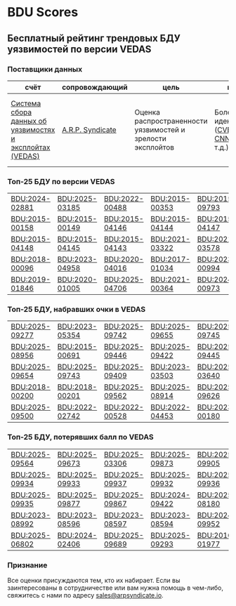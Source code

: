 
# BDU Scores
## Бесплатный рейтинг трендовых БДУ уязвимостей по версии VEDAS

### Поставщики данных
| счёт | cопровождающий | цель | покрытие | определение | частота |
| ----- | ---------- | ------- | -------- | ----------- | --------- |
| [Система сбора данных об уязвимостях и эксплойтах (VEDAS)](https://vedas.arpsyndicate.io) | [A.R.P. Syndicate](https://www.arpsyndicate.io) | Оценка распространенности уязвимостей и зрелости эксплойтов | Более 150 идентификаторов ([CVE](https://github.com/ARPSyndicate/cve-scores), [EUVD](https://github.com/ARPSyndicate/euvd-scores), [CNNVD](https://github.com/ARPSyndicate/cnnvd-scores), [BDU](https://github.com/ARPSyndicate/bdu-scores) и т.д.) | Аналитические данные с открытым исходным кодом (OSINT), полученные от [Exploit Observer](https://www.exploit.observer) | 12-16 часов |



<h3>Топ-25 БДУ по версии VEDAS</h3>

<table>
  <tr>
    <td><a href='https://vedas.arpsyndicate.io/?vuln=BDU:2024-02881'>BDU:2024-02881</a></td>
    <td><a href='https://vedas.arpsyndicate.io/?vuln=BDU:2025-03185'>BDU:2025-03185</a></td>
    <td><a href='https://vedas.arpsyndicate.io/?vuln=BDU:2022-00488'>BDU:2022-00488</a></td>
    <td><a href='https://vedas.arpsyndicate.io/?vuln=BDU:2015-00353'>BDU:2015-00353</a></td>
    <td><a href='https://vedas.arpsyndicate.io/?vuln=BDU:2015-09793'>BDU:2015-09793</a></td>
  </tr>
  <tr>
    <td><a href='https://vedas.arpsyndicate.io/?vuln=BDU:2015-00158'>BDU:2015-00158</a></td>
    <td><a href='https://vedas.arpsyndicate.io/?vuln=BDU:2015-00149'>BDU:2015-00149</a></td>
    <td><a href='https://vedas.arpsyndicate.io/?vuln=BDU:2015-04146'>BDU:2015-04146</a></td>
    <td><a href='https://vedas.arpsyndicate.io/?vuln=BDU:2015-04144'>BDU:2015-04144</a></td>
    <td><a href='https://vedas.arpsyndicate.io/?vuln=BDU:2015-04147'>BDU:2015-04147</a></td>
  </tr>
  <tr>
    <td><a href='https://vedas.arpsyndicate.io/?vuln=BDU:2015-04148'>BDU:2015-04148</a></td>
    <td><a href='https://vedas.arpsyndicate.io/?vuln=BDU:2015-04145'>BDU:2015-04145</a></td>
    <td><a href='https://vedas.arpsyndicate.io/?vuln=BDU:2015-04143'>BDU:2015-04143</a></td>
    <td><a href='https://vedas.arpsyndicate.io/?vuln=BDU:2021-03322'>BDU:2021-03322</a></td>
    <td><a href='https://vedas.arpsyndicate.io/?vuln=BDU:2021-03578'>BDU:2021-03578</a></td>
  </tr>
  <tr>
    <td><a href='https://vedas.arpsyndicate.io/?vuln=BDU:2018-00096'>BDU:2018-00096</a></td>
    <td><a href='https://vedas.arpsyndicate.io/?vuln=BDU:2023-04958'>BDU:2023-04958</a></td>
    <td><a href='https://vedas.arpsyndicate.io/?vuln=BDU:2020-04016'>BDU:2020-04016</a></td>
    <td><a href='https://vedas.arpsyndicate.io/?vuln=BDU:2017-01034'>BDU:2017-01034</a></td>
    <td><a href='https://vedas.arpsyndicate.io/?vuln=BDU:2023-00994'>BDU:2023-00994</a></td>
  </tr>
  <tr>
    <td><a href='https://vedas.arpsyndicate.io/?vuln=BDU:2019-01846'>BDU:2019-01846</a></td>
    <td><a href='https://vedas.arpsyndicate.io/?vuln=BDU:2020-01005'>BDU:2020-01005</a></td>
    <td><a href='https://vedas.arpsyndicate.io/?vuln=BDU:2025-04706'>BDU:2025-04706</a></td>
    <td><a href='https://vedas.arpsyndicate.io/?vuln=BDU:2021-00364'>BDU:2021-00364</a></td>
    <td><a href='https://vedas.arpsyndicate.io/?vuln=BDU:2024-00973'>BDU:2024-00973</a></td>
  </tr>
</table>


<h3>Топ-25 БДУ, набравших очки в VEDAS</h3>

<table>
  <tr>
    <td><a href='https://vedas.arpsyndicate.io/?vuln=BDU:2025-09277'>BDU:2025-09277</a></td>
    <td><a href='https://vedas.arpsyndicate.io/?vuln=BDU:2023-05354'>BDU:2023-05354</a></td>
    <td><a href='https://vedas.arpsyndicate.io/?vuln=BDU:2025-09742'>BDU:2025-09742</a></td>
    <td><a href='https://vedas.arpsyndicate.io/?vuln=BDU:2025-09655'>BDU:2025-09655</a></td>
    <td><a href='https://vedas.arpsyndicate.io/?vuln=BDU:2025-09745'>BDU:2025-09745</a></td>
  </tr>
  <tr>
    <td><a href='https://vedas.arpsyndicate.io/?vuln=BDU:2025-08956'>BDU:2025-08956</a></td>
    <td><a href='https://vedas.arpsyndicate.io/?vuln=BDU:2015-00691'>BDU:2015-00691</a></td>
    <td><a href='https://vedas.arpsyndicate.io/?vuln=BDU:2025-09446'>BDU:2025-09446</a></td>
    <td><a href='https://vedas.arpsyndicate.io/?vuln=BDU:2025-09422'>BDU:2025-09422</a></td>
    <td><a href='https://vedas.arpsyndicate.io/?vuln=BDU:2025-09445'>BDU:2025-09445</a></td>
  </tr>
  <tr>
    <td><a href='https://vedas.arpsyndicate.io/?vuln=BDU:2025-09654'>BDU:2025-09654</a></td>
    <td><a href='https://vedas.arpsyndicate.io/?vuln=BDU:2025-09743'>BDU:2025-09743</a></td>
    <td><a href='https://vedas.arpsyndicate.io/?vuln=BDU:2025-09409'>BDU:2025-09409</a></td>
    <td><a href='https://vedas.arpsyndicate.io/?vuln=BDU:2023-03503'>BDU:2023-03503</a></td>
    <td><a href='https://vedas.arpsyndicate.io/?vuln=BDU:2025-03640'>BDU:2025-03640</a></td>
  </tr>
  <tr>
    <td><a href='https://vedas.arpsyndicate.io/?vuln=BDU:2018-00200'>BDU:2018-00200</a></td>
    <td><a href='https://vedas.arpsyndicate.io/?vuln=BDU:2018-00201'>BDU:2018-00201</a></td>
    <td><a href='https://vedas.arpsyndicate.io/?vuln=BDU:2025-09562'>BDU:2025-09562</a></td>
    <td><a href='https://vedas.arpsyndicate.io/?vuln=BDU:2025-08914'>BDU:2025-08914</a></td>
    <td><a href='https://vedas.arpsyndicate.io/?vuln=BDU:2025-09626'>BDU:2025-09626</a></td>
  </tr>
  <tr>
    <td><a href='https://vedas.arpsyndicate.io/?vuln=BDU:2025-09500'>BDU:2025-09500</a></td>
    <td><a href='https://vedas.arpsyndicate.io/?vuln=BDU:2022-02742'>BDU:2022-02742</a></td>
    <td><a href='https://vedas.arpsyndicate.io/?vuln=BDU:2022-00528'>BDU:2022-00528</a></td>
    <td><a href='https://vedas.arpsyndicate.io/?vuln=BDU:2022-04453'>BDU:2022-04453</a></td>
    <td><a href='https://vedas.arpsyndicate.io/?vuln=BDU:2023-00180'>BDU:2023-00180</a></td>
  </tr>
</table>


<h3>Топ-25 БДУ, потерявших балл по VEDAS</h3>

<table>
  <tr>
    <td><a href='https://vedas.arpsyndicate.io/?vuln=BDU:2025-09564'>BDU:2025-09564</a></td>
    <td><a href='https://vedas.arpsyndicate.io/?vuln=BDU:2025-09673'>BDU:2025-09673</a></td>
    <td><a href='https://vedas.arpsyndicate.io/?vuln=BDU:2025-03306'>BDU:2025-03306</a></td>
    <td><a href='https://vedas.arpsyndicate.io/?vuln=BDU:2025-09873'>BDU:2025-09873</a></td>
    <td><a href='https://vedas.arpsyndicate.io/?vuln=BDU:2025-09905'>BDU:2025-09905</a></td>
  </tr>
  <tr>
    <td><a href='https://vedas.arpsyndicate.io/?vuln=BDU:2025-09934'>BDU:2025-09934</a></td>
    <td><a href='https://vedas.arpsyndicate.io/?vuln=BDU:2025-09933'>BDU:2025-09933</a></td>
    <td><a href='https://vedas.arpsyndicate.io/?vuln=BDU:2025-09937'>BDU:2025-09937</a></td>
    <td><a href='https://vedas.arpsyndicate.io/?vuln=BDU:2025-09932'>BDU:2025-09932</a></td>
    <td><a href='https://vedas.arpsyndicate.io/?vuln=BDU:2025-09936'>BDU:2025-09936</a></td>
  </tr>
  <tr>
    <td><a href='https://vedas.arpsyndicate.io/?vuln=BDU:2025-09935'>BDU:2025-09935</a></td>
    <td><a href='https://vedas.arpsyndicate.io/?vuln=BDU:2025-09877'>BDU:2025-09877</a></td>
    <td><a href='https://vedas.arpsyndicate.io/?vuln=BDU:2025-09867'>BDU:2025-09867</a></td>
    <td><a href='https://vedas.arpsyndicate.io/?vuln=BDU:2024-09422'>BDU:2024-09422</a></td>
    <td><a href='https://vedas.arpsyndicate.io/?vuln=BDU:2025-08180'>BDU:2025-08180</a></td>
  </tr>
  <tr>
    <td><a href='https://vedas.arpsyndicate.io/?vuln=BDU:2023-08992'>BDU:2023-08992</a></td>
    <td><a href='https://vedas.arpsyndicate.io/?vuln=BDU:2023-08596'>BDU:2023-08596</a></td>
    <td><a href='https://vedas.arpsyndicate.io/?vuln=BDU:2023-08597'>BDU:2023-08597</a></td>
    <td><a href='https://vedas.arpsyndicate.io/?vuln=BDU:2023-08594'>BDU:2023-08594</a></td>
    <td><a href='https://vedas.arpsyndicate.io/?vuln=BDU:2024-09952'>BDU:2024-09952</a></td>
  </tr>
  <tr>
    <td><a href='https://vedas.arpsyndicate.io/?vuln=BDU:2025-06802'>BDU:2025-06802</a></td>
    <td><a href='https://vedas.arpsyndicate.io/?vuln=BDU:2024-02406'>BDU:2024-02406</a></td>
    <td><a href='https://vedas.arpsyndicate.io/?vuln=BDU:2025-09689'>BDU:2025-09689</a></td>
    <td><a href='https://vedas.arpsyndicate.io/?vuln=BDU:2025-09293'>BDU:2025-09293</a></td>
    <td><a href='https://vedas.arpsyndicate.io/?vuln=BDU:2016-01977'>BDU:2016-01977</a></td>
  </tr>
</table>


### Признание
Все оценки присуждаются тем, кто их набирает.
Если вы заинтересованы в сотрудничестве или вам нужна помощь в чем-либо, свяжитесь с нами по адресу [sales@arpsyndicate.io](mailto:sales@arpsyndicate.io).

